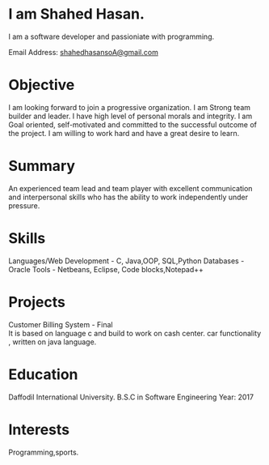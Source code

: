 # I am Shahed Hasan.
I am a software developer and passioniate with programming.

Email Address: shahedhasansoA@gmail.com


# Objective
I am looking forward to join a progressive organization. I am Strong team builder and leader. I have high level of personal morals and integrity. I am Goal oriented, self-motivated and committed to the successful outcome of the project. I am willing to work hard and have a great desire to learn.

# Summary
An experienced team lead and team player with excellent communication and interpersonal skills who has the ability to work independently under pressure.

# Skills
Languages/Web Development	- C, Java,OOP, SQL,Python
Databases	- Oracle 
Tools - 	Netbeans, Eclipse, Code blocks,Notepad++
	 
# Projects
Customer Billing System - Final  
It is based on language c and  build  to work on cash center.
car functionality , written on java language.

# Education
Daffodil International University. 
B.S.C in Software Engineering
Year: 2017

 
# Interests
Programming,sports.



